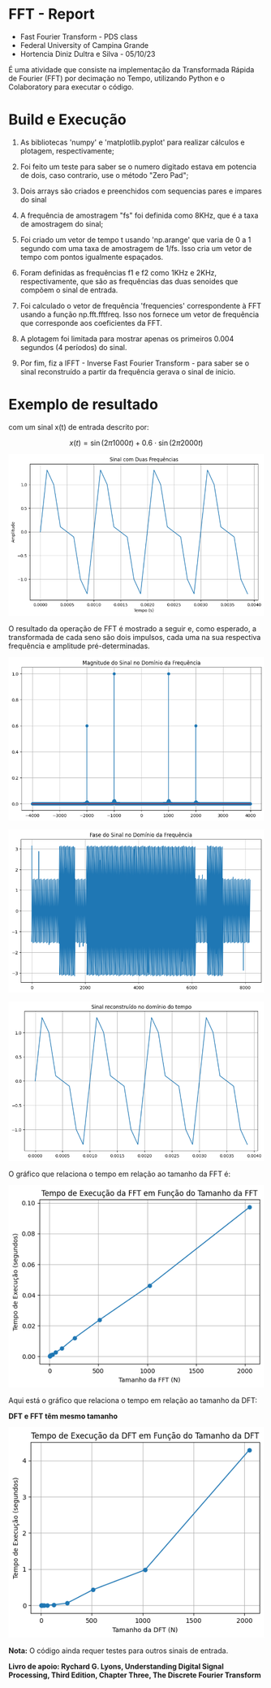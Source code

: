 # FFT - Report
- Fast Fourier Transform - PDS class
- Federal University of Campina Grande
- Hortencia Diniz Dultra e Silva - 05/10/23

É uma atividade que consiste na implementação da Transformada Rápida de Fourier (FFT) por decimação no Tempo, utilizando Python e o Colaboratory para executar o código.

# Build e Execução
1. As bibliotecas 'numpy' e 'matplotlib.pyplot' para realizar cálculos e plotagem, respectivamente;

2. Foi feito um teste para saber se o numero digitado estava em potencia de dois, caso contrario, use o método "Zero Pad";

3. Dois arrays são criados e preenchidos com sequencias pares e impares do sinal

4. A frequência de amostragem "fs" foi definida como 8KHz, que é a taxa de amostragem do sinal;

5. Foi criado um vetor de tempo t usando 'np.arange' que varia de 0 a 1 segundo com uma taxa de amostragem de 1/fs. Isso cria um vetor de tempo com pontos igualmente espaçados.

6. Foram definidas as frequências f1 e f2 como 1KHz e 2KHz, respectivamente, que são as frequências das duas senoides que compõem o sinal de entrada.

7. Foi calculado o vetor de frequência 'frequencies' correspondente à FFT usando a função np.fft.fftfreq. Isso nos fornece um vetor de frequência que corresponde aos coeficientes da FFT.

8. A plotagem foi limitada para mostrar apenas os primeiros 0.004 segundos (4 períodos) do sinal.

9. Por fim, fiz a IFFT - Inverse Fast Fourier Transform - para saber se o sinal reconstruído a partir da frequência gerava o sinal de inicio.

# Exemplo de resultado

com um sinal x(t) de entrada descrito por:


$$x(t) = \sin(2 \pi 1000 t) + 0.6 \cdot \sin(2 \pi 2000 t)$$


![Resultado da FFT do sinal x(t)](./FFT_INPUT.png "FFT Result")


O resultado da operação de FFT é mostrado a seguir e, como esperado, a transformada de cada seno são dois impulsos, cada uma na sua respectiva frequência e amplitude pré-determinadas.


![Resultado da FFT do sinal x(t)](./FFT_FREQUENCY.png "FFT Result")

![Resultado da FFT do sinal x(t)](./FFT_PHASE.png "FFT Result")

![Resultado da FFT do sinal x(t)](./FFT_RECOVERY.png "FFT Result")


O gráfico que relaciona o tempo em relação ao tamanho da FFT é:


![Resultado da FFT do sinal x(t)](./FFT_TAMANHO.png "FFT Result")


Aqui está o gráfico que relaciona o tempo em relação ao tamanho da DFT:

**DFT e FFT têm mesmo tamanho**


![Resultado da FFT do sinal x(t)](./DFT_TAMANHO.png "FFT Result")


**Nota:** O código ainda requer testes para outros sinais de entrada.

**Livro de apoio: Rychard G. Lyons, Understanding Digital
Signal Processing, Third Edition, Chapter Three, The Discrete
Fourier Transform**
